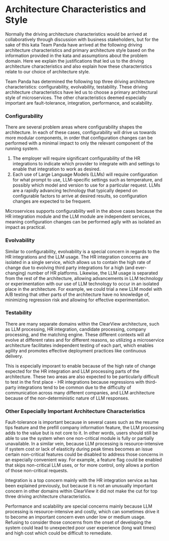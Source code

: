 # Architecture Characteristics and Style
Normally the driving architecture characteristics would be arrived at collaboratively through discussion with business stakeholders, but for the sake of this kata Team Panda have arrived at the following driving architecture characteristics and primary architecture style based on the information provided in the kata and assumptions about the problem domain. Here we explain the justifications that led us to the driving architecture characteristics and also explain how these characteristics relate to our choice of architecture style.

Team Panda has determined the following top three driving architecture characteristics: configurability, evolvability, testability. These driving architecture characteristics have led us to choose a primary architectural style of microservices. The other characteristics deemed especially important are fault-tolerance, integration, performance, and scalability.

### Configurability
There are several problem areas where configurability shapes the architecture. In each of these cases, configurability will drive us towards more modular components, in order that configuration changes can be performed with a minimal impact to only the relevant component of the running system.
1. The employer will require significant configurability of the HR integrations to indicate which provider to integrate with and settings to enable that integration to work as desired.
2. Each use of Large Language Models (LLMs) will require configuration for what prompt to use, LLM-specific settings such as temperature, and possibly which model and version to use for a particular request. LLMs are a rapidly advancing technology that typically depend on configurable factors to arrive at desired results, so configuration changes are expected to be frequent.

Microservices supports configurability well in the above cases because the HR integration module and the LLM module are independent services, meaning configuration changes can be performed agily with as isolated an impact as practical.

### Evolvability
Similar to configurability, evolvability is a special concern in regards to the HR integrations and the LLM usage. The HR integration concerns are isolated in a single service, which allows us to contain the high rate of change due to evolving third party integrations for a high (and ever-changing) number of HR platforms. Likewise, the LLM usage is separated from the rest of the architecture, allowing advancements in LLM technology or experimentation with our use of LLM technology to occur in an isolated place in the architecture. For example, we could trial a new LLM model with A/B testing that other parts of the architecture have no knowledge of, minimizing regression risk and allowing for effective experimentation.

### Testability
There are many separate domains within the ClearView architecture, such as LLM processing, HR integration, candidate processing, company processing, and the matching engine. These different contexts will all evolve at different rates and for different reasons, so utilizing a microservice architecture facilitates independent testing of each part, which enables agility and promotes effective deployment practices like continuous delivery.

This is especially imporant to enable because of the high rate of change expected for the HR integration and LLM processing parts of the architecture. These two areas are also expected to be particularly difficult to test in the first place - HR integrations because regressions with third-party integrations tend to be common due to the difficulty of communication across many different companies, and LLM architecture because of the non-deterministic nature of LLM responses.

### Other Especially Important Architecture Characteristics
Fault-tolerance is important because in several cases such as the resume tips feature and the prefill company information feature, the LLM processing adds to the value but is not core to it. In other words, users should still be able to use the system when one non-critical module is fully or partially unavailable. In a similar vein, because LLM processing is resource-intensive if system cost or lack of elasticity during peak times becomes an issue certain non-critical features could be disabled to address those concerns in an especially convenient way. For example, a feature flag could be enabled that skips non-critical LLM uses, or for more control, only allows a portion of those non-critical requests.

Integration is a top concern mainly with the HR integration service as has been explained previously, but because it is not an unusually important concern in other domains within ClearView it did not make the cut for top three driving architecture characteristics.

Performance and scalability are special concerns mainly because LLM processing is resource-intensive and costly, which can sometimes drive it to become an important concern even under low or medium usage. Refusing to consider those concerns from the onset of developing the system could lead to unexpected poor user experience (long wait times) and high cost which could be difficult to remediate.